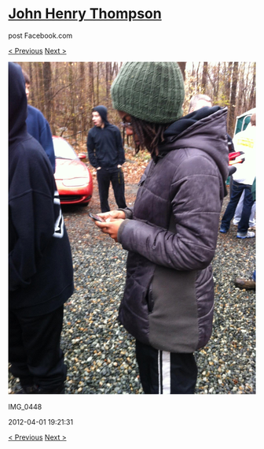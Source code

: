 # [John Henry Thompson](../README.md)
post Facebook.com

[< Previous](2012-04-01-16.md) [Next >](2012-04-01-18.md)

[![](../media/2012-04-01/Paintball-14th-B-day-IMG_0448.jpg)](../README.md)

IMG_0448

2012-04-01 19:21:31

[< Previous](2012-04-01-16.md) [Next >](2012-04-01-18.md)